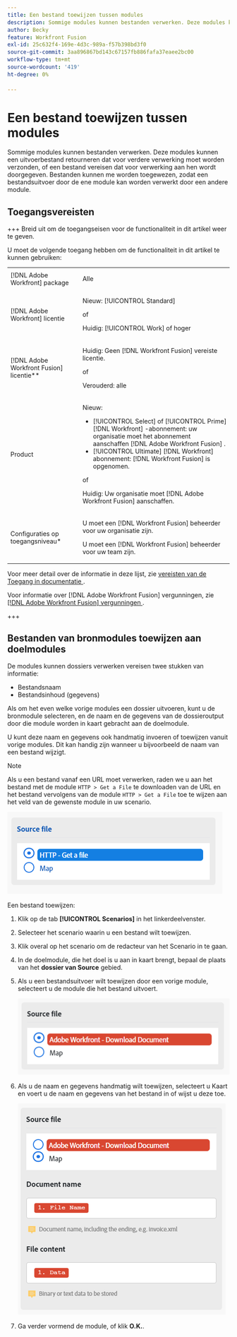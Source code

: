 ```yaml
---
title: Een bestand toewijzen tussen modules
description: Sommige modules kunnen bestanden verwerken. Deze modules kunnen een uitvoerbestand retourneren dat voor verdere verwerking moet worden verzonden of een bestand vereisen dat voor verwerking aan hen wordt doorgegeven. Voordat deze modules kunnen samenwerken om bestanden te verwerken, moeten ze aan elkaar worden toegewezen.
author: Becky
feature: Workfront Fusion
exl-id: 25c632f4-169e-4d3c-989a-f57b398bd3f0
source-git-commit: 3aa896867bd143c67157fb886fafa37eaee2bc00
workflow-type: tm+mt
source-wordcount: '419'
ht-degree: 0%

---
```


# Een bestand toewijzen tussen modules

Sommige modules kunnen bestanden verwerken. Deze modules kunnen een uitvoerbestand retourneren dat voor verdere verwerking moet worden verzonden, of een bestand vereisen dat voor verwerking aan hen wordt doorgegeven. Bestanden kunnen me worden toegewezen, zodat een bestandsuitvoer door de ene module kan worden verwerkt door een andere module.

## Toegangsvereisten

+++ Breid uit om de toegangseisen voor de functionaliteit in dit artikel weer te geven.

U moet de volgende toegang hebben om de functionaliteit in dit artikel te kunnen gebruiken:

<table style="table-layout:auto">
 <col> 
 <col> 
 <tbody> 
  <tr> 
   <td role="rowheader">[!DNL Adobe Workfront] package</td> 
   <td> <p>Alle</p> </td> 
  </tr> 
  <tr data-mc-conditions=""> 
   <td role="rowheader">[!DNL Adobe Workfront] licentie</td> 
   <td> <p>Nieuw: [!UICONTROL Standard]</p><p>of</p><p>Huidig: [!UICONTROL Work] of hoger</p> </td> 
  </tr> 
  <tr> 
   <td role="rowheader">[!DNL Adobe Workfront Fusion] licentie**</td> 
   <td>
   <p>Huidig: Geen [!DNL Workfront Fusion] vereiste licentie.</p>
   <p>of</p>
   <p>Verouderd: alle </p>
   </td> 
  </tr> 
  <tr> 
   <td role="rowheader">Product</td> 
   <td>
   <p>Nieuw:</p> <ul><li>[!UICONTROL Select] of [!UICONTROL Prime] [!DNL Workfront] -abonnement: uw organisatie moet het abonnement aanschaffen [!DNL Adobe Workfront Fusion] .</li><li>[!UICONTROL Ultimate] [!DNL Workfront] abonnement: [!DNL Workfront Fusion] is opgenomen.</li></ul>
   <p>of</p>
   <p>Huidig: Uw organisatie moet [!DNL Adobe Workfront Fusion] aanschaffen.</p>
   </td> 
  </tr>
  <tr data-mc-conditions=""> 
   <td role="rowheader">Configuraties op toegangsniveau*</td> 
   <td> 
     <p>U moet een [!DNL Workfront Fusion] beheerder voor uw organisatie zijn.</p>
     <p>U moet een [!DNL Workfront Fusion] beheerder voor uw team zijn.</p>
   </td> 
  </tr> 
   </td> 
  </tr> 
 </tbody> 
</table>

Voor meer detail over de informatie in deze lijst, zie [ vereisten van de Toegang in documentatie ](/help/workfront-fusion/references/licenses-and-roles/access-level-requirements-in-documentation.md).

Voor informatie over [!DNL Adobe Workfront Fusion] vergunningen, zie [[!DNL Adobe Workfront Fusion]  vergunningen ](/help/workfront-fusion/set-up-and-manage-workfront-fusion/licensing-operations-overview/license-automation-vs-integration.md).

+++

## Bestanden van bronmodules toewijzen aan doelmodules

De modules kunnen dossiers verwerken vereisen twee stukken van informatie:

* Bestandsnaam
* Bestandsinhoud (gegevens)

Als om het even welke vorige modules een dossier uitvoeren, kunt u de bronmodule selecteren, en de naam en de gegevens van de dossieroutput door die module worden in kaart gebracht aan de doelmodule.

U kunt deze naam en gegevens ook handmatig invoeren of toewijzen vanuit vorige modules. Dit kan handig zijn wanneer u bijvoorbeeld de naam van een bestand wijzigt.

>[!NOTE]
>
>Als u een bestand vanaf een URL moet verwerken, raden we u aan het bestand met de module `HTTP > Get a File` te downloaden van de URL en het bestand vervolgens van de module `HTTP > Get a File` toe te wijzen aan het veld van de gewenste module in uw scenario.
>
>![ dossier van de Kaart ](assets/map-source-file.png)

Een bestand toewijzen:

1. Klik op de tab **[!UICONTROL Scenarios]** in het linkerdeelvenster.
1. Selecteer het scenario waarin u een bestand wilt toewijzen.
1. Klik overal op het scenario om de redacteur van het Scenario in te gaan.
1. In de doelmodule, die het doel is u aan in kaart brengt, bepaal de plaats van het **dossier van Source** gebied.
1. Als u een bestandsuitvoer wilt toewijzen door een vorige module, selecteert u de module die het bestand uitvoert.

   ![ Workfront downloaddocument ](assets/wf-download-document.png)

1. Als u de naam en gegevens handmatig wilt toewijzen, selecteert u Kaart en voert u de naam en gegevens van het bestand in of wijst u deze toe.

   ![ Gebruik de kaartoptie ](assets/use-the-map-option.png)

1. Ga verder vormend de module, of klik **O.K.**.
